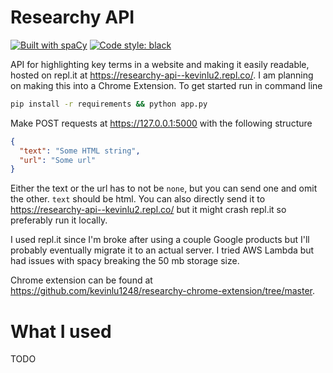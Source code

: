 # Researchy API

[![Built with spaCy](https://img.shields.io/badge/made%20with%20❤%20and-spaCy-09a3d5.svg)](https://spacy.io)
[![Code style: black](https://img.shields.io/badge/code%20style-black-000000.svg)](https://github.com/psf/black)

API for highlighting key terms in a website and making it easily readable, hosted on repl.it at https://researchy-api--kevinlu2.repl.co/. 
I am planning on making this into a Chrome Extension.
To get started run in command line 

```sh
pip install -r requirements && python app.py
```

Make POST requests at https://127.0.0.1:5000 with the following structure

```json
{
  "text": "Some HTML string",
  "url": "Some url"
}
```

Either the text or the url has to not be ```none```, but you can send one and omit the other. ```text``` should be html.
You can also directly send it to https://researchy-api--kevinlu2.repl.co/ but it might crash repl.it so preferably run it locally.

I used repl.it since I'm broke after using a couple Google products but I'll probably eventually migrate it to an actual server. 
I tried AWS Lambda but had issues with spacy breaking the 50 mb storage size. 

Chrome extension can be found at https://github.com/kevinlu1248/researchy-chrome-extension/tree/master.

# What I used
TODO
